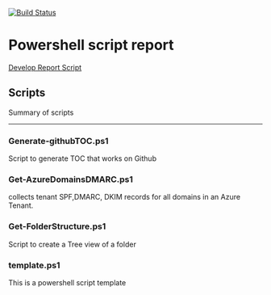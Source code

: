 [![Build Status](https://dev.azure.com/familie-boers/Powershell/_apis/build/status/LeonB87.Powershell-Scripts?branchName=develop)](https://dev.azure.com/familie-boers/Powershell/_build/latest?definitionId=10&branchName=develop) 

# Powershell script report 
[Develop Report Script](https://pscodehealth.blob.core.windows.net/pscodehealthcontainer/develop-PSCodeHealthReport.html) 

## Scripts 
 
Summary of scripts 

---

### Generate-githubTOC.ps1 
 
Script to generate TOC that works on Github 
 

### Get-AzureDomainsDMARC.ps1 
 
collects tenant SPF,DMARC, DKIM records for all domains in an Azure Tenant. 
 

### Get-FolderStructure.ps1 
 
Script to create a Tree view of a folder 
 

### template.ps1 
 
This is a powershell script template 
 

